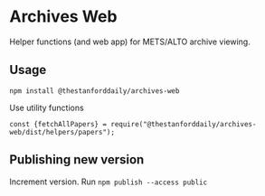 # Archives Web
Helper functions (and web app) for METS/ALTO archive viewing.

## Usage
```
npm install @thestanforddaily/archives-web
```

Use utility functions

```
const {fetchAllPapers} = require("@thestanforddaily/archives-web/dist/helpers/papers");
```

## Publishing new version
Increment version.
Run `npm publish --access public`